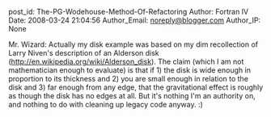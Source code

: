 post_id: The-PG-Wodehouse-Method-Of-Refactoring
Author: Fortran IV
Date: 2008-03-24 21:04:56
Author_Email: noreply@blogger.com
Author_IP: None

Mr. Wizard: Actually my disk example was based on my dim recollection of Larry
Niven's description of an Alderson disk
(http://en.wikipedia.org/wiki/Alderson_disk).  The claim (which I am not
mathematician enough to evaluate) is that if 1) the disk is wide enough in
proportion to its thickness and 2) you are small enough in relation to the
disk and 3) far enough from any edge, that the gravitational effect is roughly
as though the disk has no edges at all.  But it's nothing I'm an authority on,
and nothing to do with cleaning up legacy code anyway. :)
